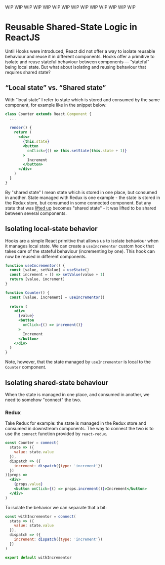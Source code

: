 WIP WIP WIP WIP WIP WIP WIP WIP WIP WIP WIP WIP WIP WIP 

# Reusable Shared-State Logic in ReactJS

Until Hooks were introduced, React did not offer a way to isolate reusable behaviour and reuse it in different components. Hooks offer a primitive to isolate and reuse stateful behaviour between components — “stateful” being local state. But what about isolating and reusing behaviour that requires shared state?

## “Local state” vs. “Shared state”

With “local state” I refer to state which is stored and consumed by the same component, for example like in the snippet below:

```jsx
class Counter extends React.Component {
  ...
  
  render() {
    return (
      <div>
        {this.state}
        <button
          onClick={() => this.setState(this.state + 1)}
        >
          Increment
        </button>
      </div>
    )
  }
}
```

By "shared state" I mean state which is stored in one place, but consumed in another. State managed with Redux is one example - the state is stored in the Redux store, but consumed in some connected component. But any state that was [lifted up](https://reactjs.org/docs/lifting-state-up.html) becomes "shared state" - it was lifted to be shared between several components.

## Isolating local-state behavior

Hooks are a simple React primitive that allows us to isolate behaviour when it manages local state. We can create a `useIncrementor` custom hook that takes care of the stateful behaviour (incrementing by one). This hook can now be reused in different components.

```jsx
function useIncrementor() {
  const [value, setValue] = useState()
  const increment = () => setValue(value + 1)
  return [value, increment]
}

function Counter() {
  const [value, increment] = useIncrementor()
  
  return (
    <div>
      {value}
      <button
        onClick={() => increment()}
      >
        Increment
      </button>
    </div>
  )
}
```

Note, however, that the state managed by `useIncrementor` is local to the `Counter` component.

## Isolating shared-state behaviour

When the state is managed in one place, and consumed in another, we need to somehow "connect" the two.

### Redux

Take Redux for example: the state is managed in the Redux store and consumed in downstream components. The way to connect the two is to use the `connect` function provided by `react-redux`.

```jsx
const Counter = connect(
  state => ({
    value: state.value
  }),
  dispatch => ({
    increment: dispatch({type: 'increment'})
  })
)(props =>
  <div>
    {props.value}
    <button onClick={() => props.increment()}>Increment</button>
  </div>
)
```

To isolate the behavior we can separate that a bit:

```js
const withIncrementor = connect(
  state => ({
    value: state.value
  }),
  dispatch => ({
    increment: dispatch({type: 'increment'})
  })
)

export default withIncrementor
```


